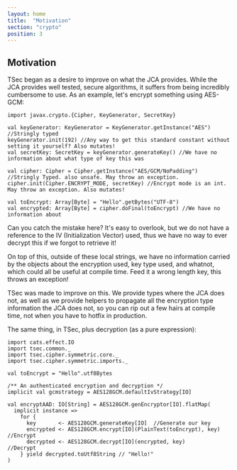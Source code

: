 ```yaml
---
layout: home
title:  "Motivation"
section: "crypto"
position: 3
---
```


## Motivation

TSec began as a desire to improve on what the JCA provides. While the JCA provides well tested,
secure algorithms, it suffers from being incredibly cumbersome to use. As an example, let's encrypt
something using AES-GCM:

```tut
import javax.crypto.{Cipher, KeyGenerator, SecretKey}

val keyGenerator: KeyGenerator = KeyGenerator.getInstance("AES") //Stringly typed
keyGenerator.init(192) //Any way to get this standard constant without setting it yourself? Also mutates!
val secretKey: SecretKey = keyGenerator.generateKey() //We have no information about what type of key this was

val cipher: Cipher = Cipher.getInstance("AES/GCM/NoPadding") //Stringly Typed. also unsafe. May throw an exception.
cipher.init(Cipher.ENCRYPT_MODE, secretKey) //Encrypt mode is an int. May throw an exception. Also mutates!

val toEncrypt: Array[Byte] = "Hello".getBytes("UTF-8") 
val encrypted: Array[Byte] = cipher.doFinal(toEncrypt) //We have no information about 
```

Can you catch the mistake here? It's easy to overlook, but we do not have a reference to the IV (Initialization Vector) used,
thus we have no way to ever decrypt this if we forgot to retrieve it!

On top of this, outside of these local strings, we have no information carried by the objects about the encryption used,
key type used, and whatnot, which could all be useful at compile time. Feed it a wrong length key, this throws an exception!

TSec was made to improve on this. We provide types where the JCA does not, as well as we provide helpers to propagate 
all the encryption type information the JCA does not, so you can rip out a few hairs at compile time, not when you have to hotfix 
in production.

The same thing, in TSec, plus decryption (as a pure expression):

```tut
import cats.effect.IO
import tsec.common._
import tsec.cipher.symmetric.core._
import tsec.cipher.symmetric.imports._

val toEncrypt = "Hello".utf8Bytes

/** An authenticated encryption and decryption */
implicit val gcmstrategy = AES128GCM.defaultIvStrategy[IO]

val encryptAAD: IO[String] = AES128GCM.genEncryptor[IO].flatMap(
  implicit instance =>
    for {
      key       <- AES128GCM.generateKey[IO]  //Generate our key
      encrypted <- AES128GCM.encrypt[IO](PlainText(toEncrypt), key) //Encrypt
      decrypted <- AES128GCM.decrypt[IO](encrypted, key)            //Decrypt
    } yield decrypted.toUtf8String // "Hello!"
) 
```